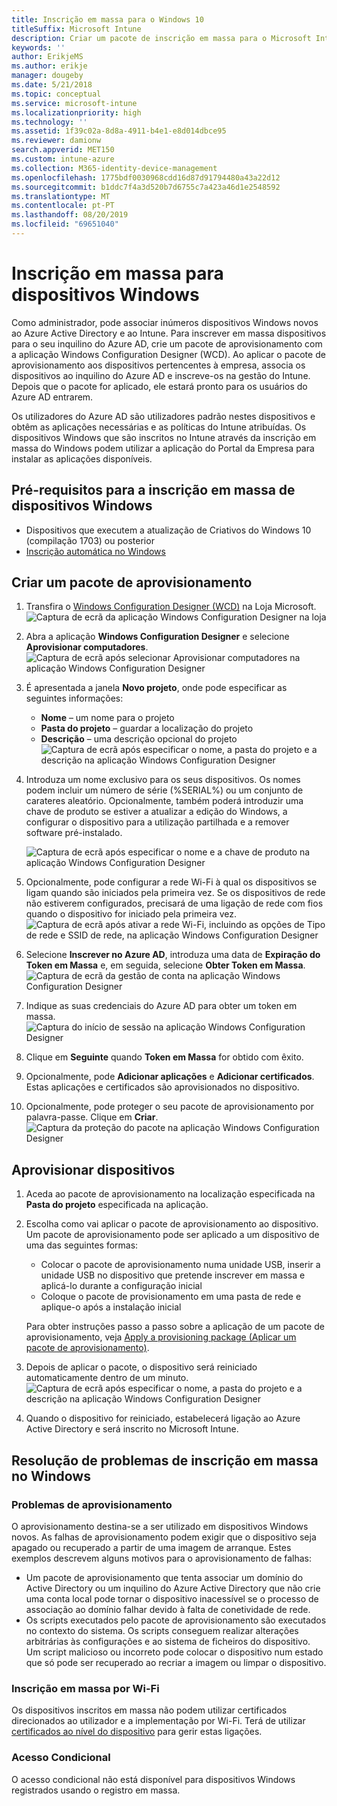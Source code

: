 ```yaml
---
title: Inscrição em massa para o Windows 10
titleSuffix: Microsoft Intune
description: Criar um pacote de inscrição em massa para o Microsoft Intune
keywords: ''
author: ErikjeMS
ms.author: erikje
manager: dougeby
ms.date: 5/21/2018
ms.topic: conceptual
ms.service: microsoft-intune
ms.localizationpriority: high
ms.technology: ''
ms.assetid: 1f39c02a-8d8a-4911-b4e1-e8d014dbce95
ms.reviewer: damionw
search.appverid: MET150
ms.custom: intune-azure
ms.collection: M365-identity-device-management
ms.openlocfilehash: 1775bdf0030968cdd16d87d91794480a43a22d12
ms.sourcegitcommit: b1ddc7f4a3d520b7d6755c7a423a46d1e2548592
ms.translationtype: MT
ms.contentlocale: pt-PT
ms.lasthandoff: 08/20/2019
ms.locfileid: "69651040"
---
```

# <a name="bulk-enrollment-for-windows-devices"></a>Inscrição em massa para dispositivos Windows

Como administrador, pode associar inúmeros dispositivos Windows novos ao Azure Active Directory e ao Intune. Para inscrever em massa dispositivos para o seu inquilino do Azure AD, crie um pacote de aprovisionamento com a aplicação Windows Configuration Designer (WCD). Ao aplicar o pacote de aprovisionamento aos dispositivos pertencentes à empresa, associa os dispositivos ao inquilino do Azure AD e inscreve-os na gestão do Intune. Depois que o pacote for aplicado, ele estará pronto para os usuários do Azure AD entrarem.

Os utilizadores do Azure AD são utilizadores padrão nestes dispositivos e obtêm as aplicações necessárias e as políticas do Intune atribuídas. Os dispositivos Windows que são inscritos no Intune através da inscrição em massa do Windows podem utilizar a aplicação do Portal da Empresa para instalar as aplicações disponíveis. 

## <a name="prerequisites-for-windows-devices-bulk-enrollment"></a>Pré-requisitos para a inscrição em massa de dispositivos Windows

- Dispositivos que executem a atualização de Criativos do Windows 10 (compilação 1703) ou posterior
- [Inscrição automática no Windows](windows-enroll.md#enable-windows-10-automatic-enrollment)

## <a name="create-a-provisioning-package"></a>Criar um pacote de aprovisionamento

1. Transfira o [Windows Configuration Designer (WCD)](https://www.microsoft.com/store/apps/9nblggh4tx22) na Loja Microsoft.
   ![Captura de ecrã da aplicação Windows Configuration Designer na loja](media/bulk-enroll-store.png)

2. Abra a aplicação **Windows Configuration Designer** e selecione **Aprovisionar computadores**.
   ![Captura de ecrã após selecionar Aprovisionar computadores na aplicação Windows Configuration Designer](media/bulk-enroll-select.png)

3. É apresentada a janela **Novo projeto**, onde pode especificar as seguintes informações:
   - **Nome** – um nome para o projeto
   - **Pasta do projeto** – guardar a localização do projeto
   - **Descrição** – uma descrição opcional do projeto ![Captura de ecrã após especificar o nome, a pasta do projeto e a descrição na aplicação Windows Configuration Designer](media/bulk-enroll-name.png)

4. Introduza um nome exclusivo para os seus dispositivos. Os nomes podem incluir um número de série (%SERIAL%) ou um conjunto de carateres aleatório. Opcionalmente, também poderá introduzir uma chave de produto se estiver a atualizar a edição do Windows, a configurar o dispositivo para a utilização partilhada e a remover software pré-instalado.
   
   ![Captura de ecrã após especificar o nome e a chave de produto na aplicação Windows Configuration Designer](media/bulk-enroll-device.png)

5. Opcionalmente, pode configurar a rede Wi-Fi à qual os dispositivos se ligam quando são iniciados pela primeira vez.  Se os dispositivos de rede não estiverem configurados, precisará de uma ligação de rede com fios quando o dispositivo for iniciado pela primeira vez.
   ![Captura de ecrã após ativar a rede Wi-Fi, incluindo as opções de Tipo de rede e SSID de rede, na aplicação Windows Configuration Designer](media/bulk-enroll-network.png)

6. Selecione **Inscrever no Azure AD**, introduza uma data de **Expiração do Token em Massa** e, em seguida, selecione **Obter Token em Massa**.
   ![Captura de ecrã da gestão de conta na aplicação Windows Configuration Designer](media/bulk-enroll-account.png)

7. Indique as suas credenciais do Azure AD para obter um token em massa.
   ![Captura do início de sessão na aplicação Windows Configuration Designer](media/bulk-enroll-cred.png)

8. Clique em **Seguinte** quando **Token em Massa** for obtido com êxito.

9. Opcionalmente, pode **Adicionar aplicações** e **Adicionar certificados**. Estas aplicações e certificados são aprovisionados no dispositivo.

10. Opcionalmente, pode proteger o seu pacote de aprovisionamento por palavra-passe.  Clique em **Criar**.
    ![Captura da proteção do pacote na aplicação Windows Configuration Designer](media/bulk-enroll-create.png)

## <a name="provision-devices"></a>Aprovisionar dispositivos

1. Aceda ao pacote de aprovisionamento na localização especificada na **Pasta do projeto** especificada na aplicação.

2. Escolha como vai aplicar o pacote de aprovisionamento ao dispositivo.  Um pacote de aprovisionamento pode ser aplicado a um dispositivo de uma das seguintes formas:
   - Colocar o pacote de aprovisionamento numa unidade USB, inserir a unidade USB no dispositivo que pretende inscrever em massa e aplicá-lo durante a configuração inicial
   - Coloque o pacote de provisionamento em uma pasta de rede e aplique-o após a instalação inicial

   Para obter instruções passo a passo sobre a aplicação de um pacote de aprovisionamento, veja [Apply a provisioning package (Aplicar um pacote de aprovisionamento)](https://technet.microsoft.com/itpro/windows/configure/provisioning-apply-package).

3. Depois de aplicar o pacote, o dispositivo será reiniciado automaticamente dentro de um minuto.
   ![Captura de ecrã após especificar o nome, a pasta do projeto e a descrição na aplicação Windows Configuration Designer](media/bulk-enroll-add.png)

4. Quando o dispositivo for reiniciado, estabelecerá ligação ao Azure Active Directory e será inscrito no Microsoft Intune.

## <a name="troubleshooting-windows-bulk-enrollment"></a>Resolução de problemas de inscrição em massa no Windows

### <a name="provisioning-issues"></a>Problemas de aprovisionamento
O aprovisionamento destina-se a ser utilizado em dispositivos Windows novos. As falhas de aprovisionamento podem exigir que o dispositivo seja apagado ou recuperado a partir de uma imagem de arranque. Estes exemplos descrevem alguns motivos para o aprovisionamento de falhas:

- Um pacote de aprovisionamento que tenta associar um domínio do Active Directory ou um inquilino do Azure Active Directory que não crie uma conta local pode tornar o dispositivo inacessível se o processo de associação ao domínio falhar devido à falta de conetividade de rede.
- Os scripts executados pelo pacote de aprovisionamento são executados no contexto do sistema. Os scripts conseguem realizar alterações arbitrárias às configurações e ao sistema de ficheiros do dispositivo. Um script malicioso ou incorreto pode colocar o dispositivo num estado que só pode ser recuperado ao recriar a imagem ou limpar o dispositivo.

### <a name="bulk-enrollment-with-wi-fi"></a>Inscrição em massa por Wi-Fi 

Os dispositivos inscritos em massa não podem utilizar certificados direcionados ao utilizador e a implementação por Wi-Fi. Terá de utilizar [certificados ao nível do dispositivo](certificates-configure.md) para gerir estas ligações. 

### <a name="conditional-access"></a>Acesso Condicional
O acesso condicional não está disponível para dispositivos Windows registrados usando o registro em massa.
